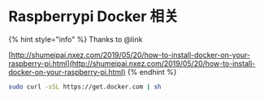 # Raspberrypi Docker 相关

{% hint style="info" %}
Thanks to @link

[http://shumeipai.nxez.com/2019/05/20/how-to-install-docker-on-your-raspberry-pi.html](http://shumeipai.nxez.com/2019/05/20/how-to-install-docker-on-your-raspberry-pi.html)
{% endhint %}

```bash
sudo curl -sSL https://get.docker.com | sh
```

